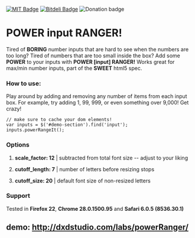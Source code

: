 [![MIT Badge](http://img.shields.io/badge/license-MIT-blue.svg)](https://raw.githubusercontent.com/christabor/powerRanger/master/LICENSE)
[![Bitdeli Badge](https://d2weczhvl823v0.cloudfront.net/christabor/powerranger/trend.png)](https://bitdeli.com/free "Bitdeli Badge")
![Donation badge](https://img.shields.io/gratipay/christabor.svg)


# POWER **input** RANGER!
Tired of **BORING** number inputs that are hard to see when the numbers are too long? Tired of numbers that are too small inside the box? Add some **POWER** to your inputs with **POWER [input] RANGER!** Works great for max/min number inputs, part of the **SWEET** html5 spec.

### How to use:
Play around by adding and removing any number of items from each input box. For example, try adding 1, 99, 999, or even something over 9,000! Get crazy!
```
// make sure to cache your dom elements!
var inputs = $('#demo-section').find('input');
inputs.powerRangeIt();
```

### Options

1. **scale_factor: 12** | subtracted from total font size -- adjust to your liking

2. **cutoff_length: 7** | number of letters before resizing stops

3. **cutoff_size: 20** | default font size of non-resized letters

### Support
Tested in **Firefox 22**, **Chrome 28.0.1500.95** and **Safari 6.0.5 (8536.30.1)**

## demo: http://dxdstudio.com/labs/powerRanger/
